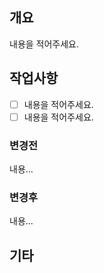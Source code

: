## 개요

내용을 적어주세요.

## 작업사항

- [ ] 내용을 적어주세요.
- [ ] 내용을 적어주세요.

### 변경전

내용...

### 변경후

내용...

## 기타
